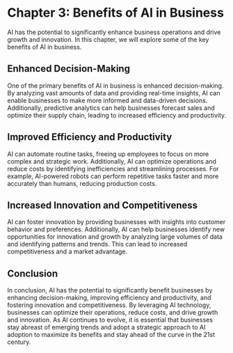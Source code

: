 Chapter 3: Benefits of AI in Business
=====================================

AI has the potential to significantly enhance business operations and drive growth and innovation. In this chapter, we will explore some of the key benefits of AI in business.

Enhanced Decision-Making
------------------------

One of the primary benefits of AI in business is enhanced decision-making. By analyzing vast amounts of data and providing real-time insights, AI can enable businesses to make more informed and data-driven decisions. Additionally, predictive analytics can help businesses forecast sales and optimize their supply chain, leading to increased efficiency and productivity.

Improved Efficiency and Productivity
------------------------------------

AI can automate routine tasks, freeing up employees to focus on more complex and strategic work. Additionally, AI can optimize operations and reduce costs by identifying inefficiencies and streamlining processes. For example, AI-powered robots can perform repetitive tasks faster and more accurately than humans, reducing production costs.

Increased Innovation and Competitiveness
----------------------------------------

AI can foster innovation by providing businesses with insights into customer behavior and preferences. Additionally, AI can help businesses identify new opportunities for innovation and growth by analyzing large volumes of data and identifying patterns and trends. This can lead to increased competitiveness and a market advantage.

Conclusion
----------

In conclusion, AI has the potential to significantly benefit businesses by enhancing decision-making, improving efficiency and productivity, and fostering innovation and competitiveness. By leveraging AI technology, businesses can optimize their operations, reduce costs, and drive growth and innovation. As AI continues to evolve, it is essential that businesses stay abreast of emerging trends and adopt a strategic approach to AI adoption to maximize its benefits and stay ahead of the curve in the 21st century.
